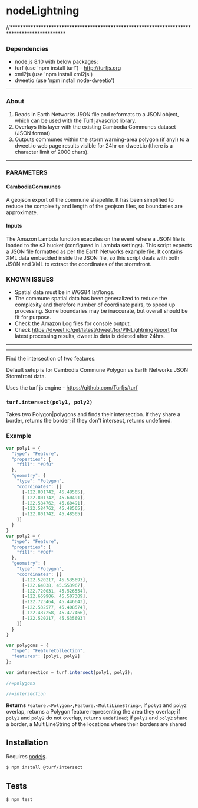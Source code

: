 # nodeLightning

//*********************************************************************************************
### Dependencies 
- node.js 8.10 with below packages:
- turf (use 'npm install turf') - http://turfjs.org
- xml2js (use 'npm install xml2js') 
- dweetio (use 'npm install node-dweetio')
---------------------------------------------------------------------------------------------
### About
 1. Reads in Earth Networks JSON file and reformats to a JSON object, which can be
 		used with the Turf javascript library.
 2. Overlays this layer with the existing Cambodia Communes dataset (JSON format)
 3. Outputs communes within the storm warning-area polygon (if any!) to a dweet.io web page
		results visible for 24hr on dweet.io (there is a character limit of 2000 chars).
---------------------------------------------------------------------------------------------
### PARAMETERS
 #### CambodiaCommunes
A geojson export of the commune shapefile. It has been simplified
to reduce the complexity and length of the geojson files, so boundaries 
are approximate.
 #### Inputs 
 The Amazon Lambda function executes on the event where a JSON file is loaded to the
 s3 bucket (configured in Lambda settings). This script expects a JSON file formatted
 as per the Earth Networks example file. It contains XML data embedded inside the
 JSON file, so this script deals with both JSON and XML to extract the coordinates
 of the stormfront.

### KNOWN ISSUES
 - Spatial data must be in WGS84 lat/longs. 
 - The commune spatial data has been generalized to reduce the complexity and therefore
		number of coordinate pairs, to speed up processing. Some boundaries may be inaccurate,
		but overall should be fit for purpose.
 - Check the Amazon Log files for console output.
 - Check https://dweet.io/get/latest/dweet/for/PINLightningReport for latest processing results,
			dweet.io data is deleted after 24hrs.

			
---------------------------------------------------------------------------------------------
---------------------------------------------------------------------------------------------
			
Find the intersection of two features.

Default setup is for Cambodia Commune Polygon *vs* Earth Networks JSON Stormfront data.

Uses the turf js engine - https://github.com/Turfjs/turf

### `turf.intersect(poly1, poly2)`

Takes two Polygon|polygons and finds their intersection. If they share a border, returns the border; if they don't intersect, returns undefined.

### Example

```js
var poly1 = {
  "type": "Feature",
  "properties": {
    "fill": "#0f0"
  },
  "geometry": {
    "type": "Polygon",
    "coordinates": [[
      [-122.801742, 45.48565],
      [-122.801742, 45.60491],
      [-122.584762, 45.60491],
      [-122.584762, 45.48565],
      [-122.801742, 45.48565]
    ]]
  }
}
var poly2 = {
  "type": "Feature",
  "properties": {
    "fill": "#00f"
  },
  "geometry": {
    "type": "Polygon",
    "coordinates": [[
      [-122.520217, 45.535693],
      [-122.64038, 45.553967],
      [-122.720031, 45.526554],
      [-122.669906, 45.507309],
      [-122.723464, 45.446643],
      [-122.532577, 45.408574],
      [-122.487258, 45.477466],
      [-122.520217, 45.535693]
    ]]
  }
}

var polygons = {
  "type": "FeatureCollection",
  "features": [poly1, poly2]
};

var intersection = turf.intersect(poly1, poly2);

//=polygons

//=intersection
```
**Returns** `Feature.<Polygon>,Feature.<MultiLineString>`, if `poly1` and `poly2` overlap, returns a Polygon feature representing the area they overlap; if `poly1` and `poly2` do not overlap, returns `undefined`; if `poly1` and `poly2` share a border, a MultiLineString of the locations where their borders are shared

## Installation

Requires [nodejs](http://nodejs.org/).

```sh
$ npm install @turf/intersect
```

## Tests

```sh
$ npm test
```
